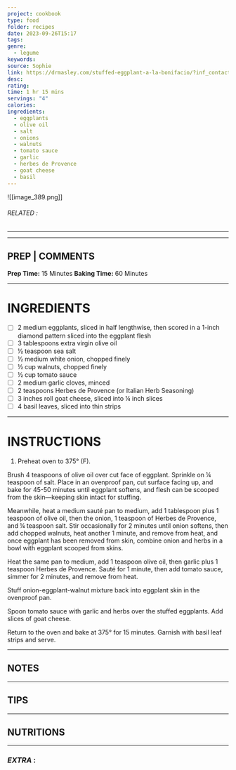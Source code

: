 ```yaml
---
project: cookbook
type: food
folder: recipes
date: 2023-09-26T15:17
tags: 
genre:
  - legume
keywords: 
source: Sophie
link: https://drmasley.com/stuffed-eggplant-a-la-bonifacio/?inf_contact_key=9f4551fb221f27d727e28f433180ef91cc0558ed5d4c28cbfab114022b1ec50d
desc: 
rating: 
time: 1 hr 15 mins
servings: "4"
calories: 
ingredients:
  - eggplants
  - olive oil
  - salt
  - onions
  - walnuts
  - tomato sauce
  - garlic
  - herbes de Provence
  - goat cheese
  - basil
---
```


![[image_389.png]]
###### *RELATED* : 
---


---
## PREP | COMMENTS

**Prep Time:** 15 Minutes
**Baking Time:** 60 Minutes

---
# INGREDIENTS

- [ ] 2 medium eggplants, sliced in half lengthwise, then scored in a 1-inch diamond pattern sliced into the eggplant flesh
- [ ] 3 tablespoons extra virgin olive oil
- [ ] ½ teaspoon sea salt
- [ ] ½ medium white onion, chopped finely
- [ ] ½ cup walnuts, chopped finely
- [ ] ½ cup tomato sauce
- [ ] 2 medium garlic cloves, minced
- [ ] 2 teaspoons Herbes de Provence (or Italian Herb Seasoning)
- [ ] 3 inches roll goat cheese, sliced into ¼ inch slices
- [ ] 4 basil leaves, sliced into thin strips

---
# INSTRUCTIONS

1. Preheat oven to 375° (F).

Brush 4 teaspoons of olive oil over cut face of eggplant. Sprinkle on ¼ teaspoon of salt. Place in an ovenproof pan, cut surface facing up, and bake for 45-50 minutes until eggplant softens, and flesh can be scooped from the skin—keeping skin intact for stuffing.

Meanwhile, heat a medium sauté pan to medium, add 1 tablespoon plus 1 teaspoon of olive oil, then the onion, 1 teaspoon of Herbes de Provence, and ¼ teaspoon salt. Stir occasionally for 2 minutes until onion softens, then add chopped walnuts, heat another 1 minute, and remove from heat, and once eggplant has been removed from skin, combine onion and herbs in a bowl with eggplant scooped from skins.

Heat the same pan to medium, add 1 teaspoon olive oil, then garlic plus 1 teaspoon Herbes de Provence. Sauté for 1 minute, then add tomato sauce, simmer for 2 minutes, and remove from heat.

Stuff onion-eggplant-walnut mixture back into eggplant skin in the ovenproof pan.

Spoon tomato sauce with garlic and herbs over the stuffed eggplants. Add slices of goat cheese.

Return to the oven and bake at 375° for 15 minutes. Garnish with basil leaf strips and serve.

---
## NOTES



---
## TIPS



---
## NUTRITIONS



---
### *EXTRA* :



